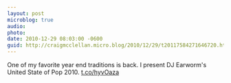 ```yaml
---
layout: post
microblog: true
audio: 
photo: 
date: 2010-12-29 08:03:00 -0600
guid: http://craigmcclellan.micro.blog/2010/12/29/t20117584271646720.html
---
```

One of my favorite year end traditions is back.  I present DJ Earworm's United State of Pop 2010. [t.co/hyvOaza](http://t.co/hyvOaza)
